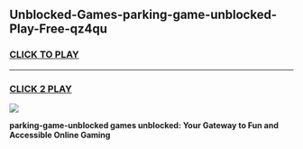 
## Unblocked-Games-parking-game-unblocked-Play-Free-qz4qu
<h3>
<a href="https://premium76.site?title=parking-game-unblocked&ref=22A">CLICK TO PLAY</a></h3>
<hr>

<h3>
<a href="https://premium76.site?title=parking-game-unblocked&ref=22A">CLICK 2 PLAY</a>
  
</h3>

<a href="https://premium76.site?title=parking-game-unblocked&ref=22A"><img src="https://clearcache.store/games.png"></a>


**parking-game-unblocked games unblocked: Your Gateway to Fun and Accessible Online Gaming**
